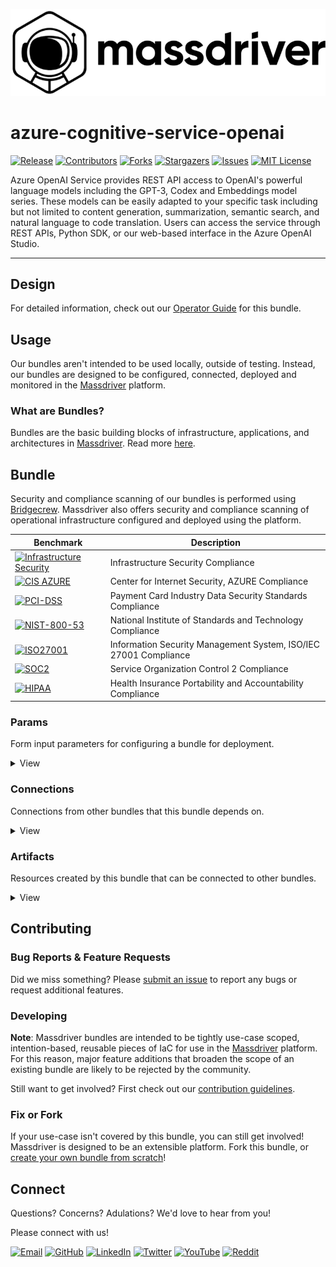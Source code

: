 [![Massdriver][logo]][website]

# azure-cognitive-service-openai

[![Release][release_shield]][release_url]
[![Contributors][contributors_shield]][contributors_url]
[![Forks][forks_shield]][forks_url]
[![Stargazers][stars_shield]][stars_url]
[![Issues][issues_shield]][issues_url]
[![MIT License][license_shield]][license_url]

Azure OpenAI Service provides REST API access to OpenAI's powerful language models including the GPT-3, Codex and Embeddings model series. These models can be easily adapted to your specific task including but not limited to content generation, summarization, semantic search, and natural language to code translation. Users can access the service through REST APIs, Python SDK, or our web-based interface in the Azure OpenAI Studio.

---

## Design

For detailed information, check out our [Operator Guide](operator.mdx) for this bundle.

## Usage

Our bundles aren't intended to be used locally, outside of testing. Instead, our bundles are designed to be configured, connected, deployed and monitored in the [Massdriver][website] platform.

### What are Bundles?

Bundles are the basic building blocks of infrastructure, applications, and architectures in [Massdriver][website]. Read more [here](https://docs.massdriver.cloud/concepts/bundles).

## Bundle

<!-- COMPLIANCE:START -->

Security and compliance scanning of our bundles is performed using [Bridgecrew](https://www.bridgecrew.cloud/). Massdriver also offers security and compliance scanning of operational infrastructure configured and deployed using the platform.

| Benchmark                                                                                                                                                                                                                                                       | Description                        |
| --------------------------------------------------------------------------------------------------------------------------------------------------------------------------------------------------------------------------------------------------------------- | ---------------------------------- |
| [![Infrastructure Security](https://www.bridgecrew.cloud/badges/github/massdriver-cloud/azure-cognitive-service-openai/general)](https://www.bridgecrew.cloud/link/badge?vcs=github&fullRepo=massdriver-cloud%2Fazure-cognitive-service-openai&benchmark=INFRASTRUCTURE+SECURITY) | Infrastructure Security Compliance |
| [![CIS AZURE](https://www.bridgecrew.cloud/badges/github/massdriver-cloud/azure-cognitive-service-openai/cis_azure>)](https://www.bridgecrew.cloud/link/badge?vcs=github&fullRepo=massdriver-cloud%2Fazure-cognitive-service-openai&benchmark=CIS+AZURE+V1.1) | Center for Internet Security, AZURE Compliance |
| [![PCI-DSS](https://www.bridgecrew.cloud/badges/github/massdriver-cloud/azure-cognitive-service-openai/pci>)](https://www.bridgecrew.cloud/link/badge?vcs=github&fullRepo=massdriver-cloud%2Fazure-cognitive-service-openai&benchmark=PCI-DSS+V3.2) | Payment Card Industry Data Security Standards Compliance |
| [![NIST-800-53](https://www.bridgecrew.cloud/badges/github/massdriver-cloud/azure-cognitive-service-openai/nist>)](https://www.bridgecrew.cloud/link/badge?vcs=github&fullRepo=massdriver-cloud%2Fazure-cognitive-service-openai&benchmark=NIST-800-53) | National Institute of Standards and Technology Compliance |
| [![ISO27001](https://www.bridgecrew.cloud/badges/github/massdriver-cloud/azure-cognitive-service-openai/iso>)](https://www.bridgecrew.cloud/link/badge?vcs=github&fullRepo=massdriver-cloud%2Fazure-cognitive-service-openai&benchmark=ISO27001) | Information Security Management System, ISO/IEC 27001 Compliance |
| [![SOC2](https://www.bridgecrew.cloud/badges/github/massdriver-cloud/azure-cognitive-service-openai/soc2>)](https://www.bridgecrew.cloud/link/badge?vcs=github&fullRepo=massdriver-cloud%2Fazure-cognitive-service-openai&benchmark=SOC2)| Service Organization Control 2 Compliance |
| [![HIPAA](https://www.bridgecrew.cloud/badges/github/massdriver-cloud/azure-cognitive-service-openai/hipaa>)](https://www.bridgecrew.cloud/link/badge?vcs=github&fullRepo=massdriver-cloud%2Fazure-cognitive-service-openai&benchmark=HIPAA) | Health Insurance Portability and Accountability Compliance |

<!-- COMPLIANCE:END -->

### Params

Form input parameters for configuring a bundle for deployment.

<details>
<summary>View</summary>

<!-- PARAMS:START -->
## Properties

- **`service`** *(object)*: To use the OpenAI service, you **must** be approved by Azure first. More details [here](https://azure.microsoft.com/en-us/products/cognitive-services/openai-service).
  - **`region`** *(string)*: The region where the OpenAI service will be deployed.
    - **One of**
      - Australia East
      - Canada East
      - East US
      - East US 2
      - France Central
      - Japan East
      - North Central US
      - South Central US (No capacity available)
      - UK South
      - West Europe
<!-- PARAMS:END -->

</details>

### Connections

Connections from other bundles that this bundle depends on.

<details>
<summary>View</summary>

<!-- CONNECTIONS:START -->
## Properties

- **`azure_service_principal`** *(object)*: . Cannot contain additional properties.
  - **`data`** *(object)*
    - **`client_id`** *(string)*: A valid UUID field.

      Examples:
      ```json
      "123xyz99-ab34-56cd-e7f8-456abc1q2w3e"
      ```

    - **`client_secret`** *(string)*
    - **`subscription_id`** *(string)*: A valid UUID field.

      Examples:
      ```json
      "123xyz99-ab34-56cd-e7f8-456abc1q2w3e"
      ```

    - **`tenant_id`** *(string)*: A valid UUID field.

      Examples:
      ```json
      "123xyz99-ab34-56cd-e7f8-456abc1q2w3e"
      ```

  - **`specs`** *(object)*
<!-- CONNECTIONS:END -->

</details>

### Artifacts

Resources created by this bundle that can be connected to other bundles.

<details>
<summary>View</summary>

<!-- ARTIFACTS:START -->
## Properties

- **`endpoint`** *(object)*: . Cannot contain additional properties.
  - **`data`** *(object)*
    - **`infrastructure`** *(object)*
      - **`ari`** *(string)*: Azure Resource ID.

        Examples:
        ```json
        "/subscriptions/12345678-1234-1234-abcd-1234567890ab/resourceGroups/resource-group-name/providers/Microsoft.Network/virtualNetworks/network-name"
        ```

      - **`endpoint`** *(string)*: An HTTPS endpoint URL.

        Examples:
        ```json
        "https://example.com/some/path"
        ```

        ```json
        "https://massdriver.cloud"
        ```

    - **`security`** *(object)*: Azure Security Configuration. Cannot contain additional properties.
      - **`iam`** *(object)*: IAM Roles And Scopes. Cannot contain additional properties.
        - **`^[a-z]+[a-z_]*[a-z]$`** *(object)*
          - **`role`**: Azure Role.

            Examples:
            ```json
            "Storage Blob Data Reader"
            ```

          - **`scope`** *(string)*: Azure IAM Scope.
  - **`specs`** *(object)*
    - **`azure`** *(object)*: .
      - **`region`** *(string)*: Select the Azure region you'd like to provision your resources in.
<!-- ARTIFACTS:END -->

</details>

## Contributing

<!-- CONTRIBUTING:START -->

### Bug Reports & Feature Requests

Did we miss something? Please [submit an issue](https://github.com/massdriver-cloud/azure-cognitive-service-openai/issues>) to report any bugs or request additional features.

### Developing

**Note**: Massdriver bundles are intended to be tightly use-case scoped, intention-based, reusable pieces of IaC for use in the [Massdriver][website] platform. For this reason, major feature additions that broaden the scope of an existing bundle are likely to be rejected by the community.

Still want to get involved? First check out our [contribution guidelines](https://docs.massdriver.cloud/bundles/contributing).

### Fix or Fork

If your use-case isn't covered by this bundle, you can still get involved! Massdriver is designed to be an extensible platform. Fork this bundle, or [create your own bundle from scratch](https://docs.massdriver.cloud/bundles/development)!

<!-- CONTRIBUTING:END -->

## Connect

<!-- CONNECT:START -->

Questions? Concerns? Adulations? We'd love to hear from you!

Please connect with us!

[![Email][email_shield]][email_url]
[![GitHub][github_shield]][github_url]
[![LinkedIn][linkedin_shield]][linkedin_url]
[![Twitter][twitter_shield]][twitter_url]
[![YouTube][youtube_shield]][youtube_url]
[![Reddit][reddit_shield]][reddit_url]


<!-- markdownlint-disable -->

[logo]: https://raw.githubusercontent.com/massdriver-cloud/docs/main/static/img/logo-with-logotype-horizontal-400x110.svg

[docs]: https://docs.massdriver.cloud?utm_source=azure-cognitive-service-openai&utm_medium=azure-cognitive-service-openai&utm_campaign=azure-cognitive-service-openai&utm_content=azure-cognitive-service-openai
[website]: https://www.massdriver.cloud?utm_source=azure-cognitive-service-openai&utm_medium=azure-cognitive-service-openai&utm_campaign=azure-cognitive-service-openai&utm_content=azure-cognitive-service-openai
[github]: https://github.com/massdriver-cloud
[linkedin]: https://www.linkedin.com/company/massdriver/

[contributors_shield]: https://img.shields.io/github/contributors/massdriver-cloud/azure-cognitive-service-openai.svg?style=for-the-badge>
[contributors_url]: https://github.com/massdriver-cloud/azure-cognitive-service-openai/graphs/contributors>
[forks_shield]: https://img.shields.io/github/forks/massdriver-cloud/azure-cognitive-service-openai.svg?style=for-the-badge>
[forks_url]: https://github.com/massdriver-cloud/azure-cognitive-service-openai/network/members>
[stars_shield]: https://img.shields.io/github/stars/massdriver-cloud/azure-cognitive-service-openai.svg?style=for-the-badge>
[stars_url]: https://github.com/massdriver-cloud/azure-cognitive-service-openai/stargazers>
[issues_shield]: https://img.shields.io/github/issues/massdriver-cloud/azure-cognitive-service-openai.svg?style=for-the-badge>
[issues_url]: https://github.com/massdriver-cloud/azure-cognitive-service-openai/issues>
[release_url]: https://github.com/massdriver-cloud/azure-cognitive-service-openai/releases/latest>
[release_shield]: https://img.shields.io/github/release/massdriver-cloud/azure-cognitive-service-openai.svg?style=for-the-badge>
[license_shield]: https://img.shields.io/github/license/massdriver-cloud/azure-cognitive-service-openai.svg?style=for-the-badge>
[license_url]: https://github.com/massdriver-cloud/azure-cognitive-service-openai/blob/main/LICENSE>

[email_url]: mailto:support@massdriver.cloud
[email_shield]: https://img.shields.io/badge/email-Massdriver-black.svg?style=for-the-badge&logo=mail.ru&color=000000
[github_url]: mailto:support@massdriver.cloud
[github_shield]: https://img.shields.io/badge/follow-Github-black.svg?style=for-the-badge&logo=github&color=181717
[linkedin_url]: https://linkedin.com/in/massdriver-cloud
[linkedin_shield]: https://img.shields.io/badge/follow-LinkedIn-black.svg?style=for-the-badge&logo=linkedin&color=0A66C2
[twitter_url]: https://twitter.com/massdriver
[twitter_shield]: https://img.shields.io/badge/follow-Twitter-black.svg?style=for-the-badge&logo=twitter&color=1DA1F2
[youtube_url]: https://www.youtube.com/channel/UCfj8P7MJcdlem2DJpvymtaQ
[youtube_shield]: https://img.shields.io/badge/subscribe-Youtube-black.svg?style=for-the-badge&logo=youtube&color=FF0000
[reddit_url]: https://www.reddit.com/r/massdriver
[reddit_shield]: https://img.shields.io/badge/subscribe-Reddit-black.svg?style=for-the-badge&logo=reddit&color=FF4500

<!-- markdownlint-restore -->

<!-- CONNECT:END -->
